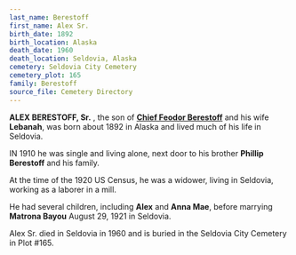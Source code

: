 ```yaml
---
last_name: Berestoff
first_name: Alex Sr.
birth_date: 1892
birth_location: Alaska
death_date: 1960
death_location: Seldovia, Alaska
cemetery: Seldovia City Cemetery
cemetery_plot: 165
family: Berestoff
source_file: Cemetery Directory
---
```

**ALEX BERESTOFF, Sr.** , the son of [**Chief Feodor Berestoff**](../_families/Berestov_Berestoff_Family.md) and his wife **Lebanah**, was born about 1892 in Alaska and lived much of his life in Seldovia. 

IN 1910 he was single and living alone, next door to his brother **Phillip Berestoff** and his family.

At the time of the 1920 US Census, he was a widower, living in Seldovia, working as a laborer in a mill.

He had several children, including **Alex** and **Anna Mae**, before marrying  **Matrona Bayou** August 29, 1921 in Seldovia.   

Alex Sr. died in Seldovia in 1960 and is buried in the Seldovia City Cemetery in Plot #165.  
